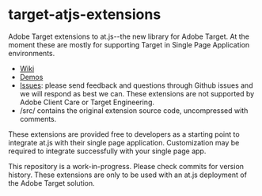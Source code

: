 # target-atjs-extensions
Adobe Target extensions to at.js--the new library for Adobe Target.  At the moment these are mostly for supporting Target in Single Page Application environments. 

* [Wiki](https://github.com/Adobe-Marketing-Cloud/target-atjs-extensions/wiki)
* [Demos](http://adobe-marketing-cloud.github.io/target-sdk-libraries/demos/)
* [Issues](https://github.com/Adobe-Marketing-Cloud/target-atjs-extensions/issues): please send feedback and questions through Github issues and we will respond as best we can.  These extensions are not supported by Adobe Client Care or Target Engineering.
* /src/ contains the original extension source code, uncompressed with comments.

These extensions are provided free to developers as a starting point to integrate at.js with their single page application. Customization may be required to integrate successfully with your single page app.

This repository is a work-in-progress.  Please check commits for version history.  These extensions are only to be used with an at.js deployment of the Adobe Target solution.
